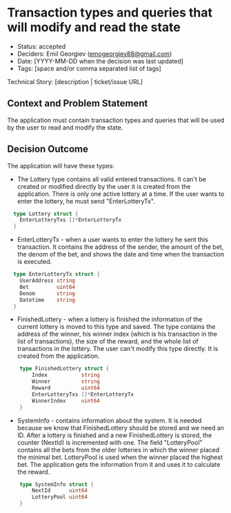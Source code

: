 # Transaction types and queries that will modify and read the state

- Status: accepted
- Deciders: Emil Georgiev (emogeorgiev88@gmail.com)
- Date: [YYYY-MM-DD when the decision was last updated] <!-- optional. To customize the ordering without relying on Git creation dates and filenames -->
- Tags: [space and/or comma separated list of tags] <!-- optional -->

Technical Story: [description | ticket/issue URL] <!-- optional -->

## Context and Problem Statement

The application must contain transaction types and queries that will be used by the user to read and modify the state. 


## Decision Outcome

The application will have these types:

- The Lottery type contains all valid entered transactions. It can't be created or modified directly by the user it is created from the application. There is only one active lottery at a time. If the user wants to enter the lottery, he must send "EnterLotteryTx". 

```go
  type Lottery struct {
	EnterLotteryTxs []*EnterLotteryTx 
  }
```
       
- EnterLotteryTx - when a user wants to enter the lottery he sent this transaction. It contains the address of the sender, the amount of the bet, the denom of the bet, and shows the date and time when the transaction is executed. 

```go
  type EnterLotteryTx struct {
	UserAddress string 
	Bet         uint64 
	Denom       string 
	Datetime    string 
  }
```

- FinishedLottery - when a lottery is finished the information of the current lottery is moved to this type and saved. The type contains the address of the winner, his winner index (which is his transaction in the list of transactions), the size of the reward, and the whole list of transactions in the lottery. The user can't modify this type directly. It is created from the application. 

```go
    type FinishedLottery struct {
	    Index           string
	    Winner          string
	    Reward          uint64
	    EnterLotteryTxs []*EnterLotteryTx 
	    WinnerIndex     uint64
    }
```

- SystemInfo - contains information about the system. It is needed because we know that FinishedLottery should be stored and we need an ID. After a lottery is finished and a new FinishedLottery is stored, the counter (NextId) is incremented with one.
   The field "LotteryPool" contains all the bets from the older lotteries in which the winner placed the minimal bet. LotteryPool is used when the winner placed the highest bet. The application gets the information from it and uses it to calculate the reward. 

```go
    type SystemInfo struct {
	    NextId      uint64 
	    LotteryPool uint64 
    }
```

